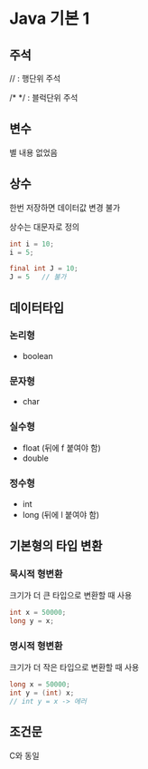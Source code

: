 # Java 기본 1


## 주석

// : 행단위 주석

/* */ : 블럭단위 주석


## 변수

별 내용 없었음


## 상수

한번 저장하면 데이터값 변경 불가

상수는 대문자로 정의

```java
int i = 10;
i = 5;

final int J = 10;
J = 5   // 불가
```

## 데이터타입

### 논리형
- boolean
### 문자형
- char
### 실수형
- float (뒤에 f 붙여야 함)
- double
### 정수형
- int
- long (뒤에 l 붙여야 함)


## 기본형의 타입 변환

### 묵시적 형변환
크기가 더 큰 타입으로 변환할 때 사용
```java
int x = 50000;
long y = x;
```
### 명시적 형변환
크기가 더 작은 타입으로 변환할 때 사용
```java
long x = 50000;
int y = (int) x;
// int y = x -> 에러
```


## 조건문
C와 동일



